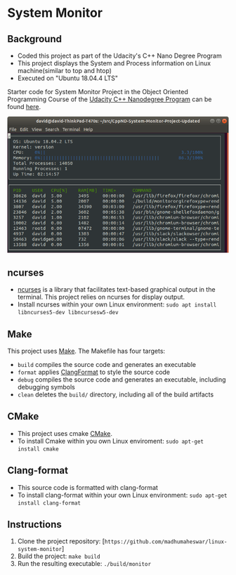 # System Monitor
## Background
* Coded this project as part of the Udacity's C++ Nano Degree Program
* This project displays the System and Process information on Linux machine(similar to top and htop)
* Executed on "Ubuntu 18.04.4 LTS"

Starter code for System Monitor Project in the Object Oriented Programming Course of the [Udacity C++ Nanodegree Program](https://www.udacity.com/course/c-plus-plus-nanodegree--nd213) can be found [here](https://github.com/udacity/CppND-System-Monitor-Project-Updated).

![System Monitor](images/monitor.png)

## ncurses
* [ncurses](https://www.gnu.org/software/ncurses/) is a library that facilitates text-based graphical output in the terminal. This project relies on ncurses for display output.
* Install ncurses within your own Linux environment: `sudo apt install libncurses5-dev libncursesw5-dev`

## Make
This project uses [Make](https://www.gnu.org/software/make/). The Makefile has four targets:
* `build` compiles the source code and generates an executable
* `format` applies [ClangFormat](https://clang.llvm.org/docs/ClangFormat.html) to style the source code
* `debug` compiles the source code and generates an executable, including debugging symbols
* `clean` deletes the `build/` directory, including all of the build artifacts

## CMake
* This project uses cmake [CMake](https://cmake.org/).
* To install Cmake within you own Linux enviroment: `sudo apt-get install cmake`

## Clang-format
* This source code is formatted with clang-format
* To install clang-format within your own Linux environment: `sudo apt-get install clang-format`

## Instructions
1. Clone the project repository: [`https://github.com/madhumaheswar/linux-system-monitor`] 
2. Build the project: `make build`
3. Run the resulting executable: `./build/monitor`
